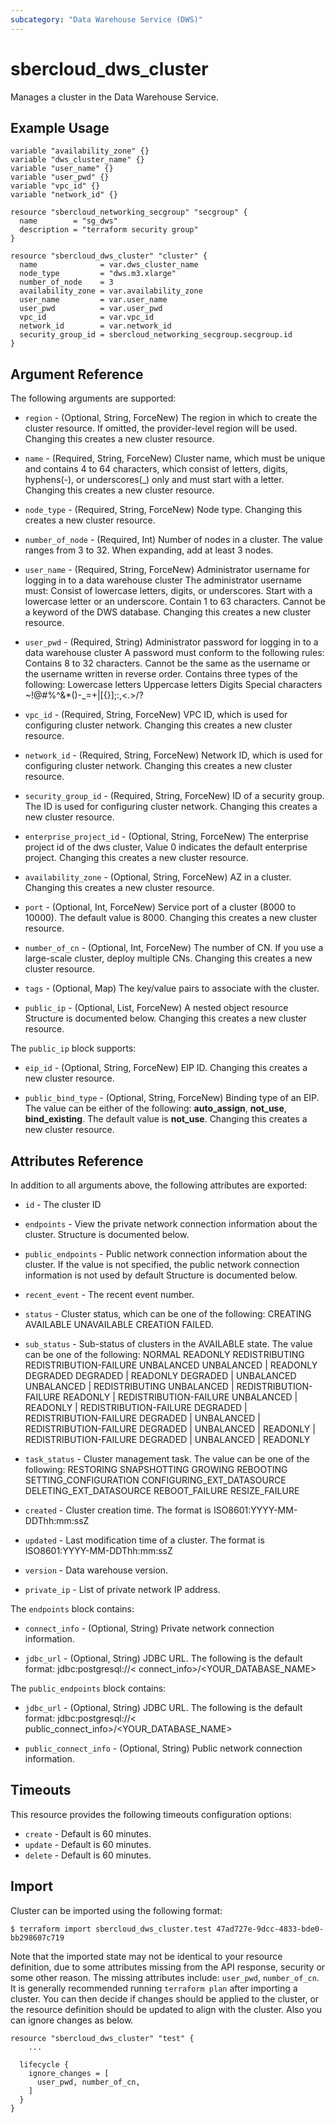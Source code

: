 ```yaml
---
subcategory: "Data Warehouse Service (DWS)"
---
```


# sbercloud_dws_cluster

Manages a cluster in the Data Warehouse Service.

## Example Usage

```hcl
variable "availability_zone" {}
variable "dws_cluster_name" {}
variable "user_name" {}
variable "user_pwd" {}
variable "vpc_id" {}
variable "network_id" {}

resource "sbercloud_networking_secgroup" "secgroup" {
  name        = "sg_dws"
  description = "terraform security group"
}

resource "sbercloud_dws_cluster" "cluster" {
  name              = var.dws_cluster_name
  node_type         = "dws.m3.xlarge"
  number_of_node    = 3
  availability_zone = var.availability_zone
  user_name         = var.user_name
  user_pwd          = var.user_pwd
  vpc_id            = var.vpc_id
  network_id        = var.network_id
  security_group_id = sbercloud_networking_secgroup.secgroup.id
}
```

## Argument Reference

The following arguments are supported:

* `region` - (Optional, String, ForceNew) The region in which to create the cluster resource. If omitted, the
  provider-level region will be used. Changing this creates a new cluster resource.

* `name` - (Required, String, ForceNew) Cluster name, which must be unique and contains 4 to 64 characters, which
  consist of letters, digits, hyphens(-), or underscores(_) only and must start with a letter.
  Changing this creates a new cluster resource.

* `node_type` - (Required, String, ForceNew) Node type.
  Changing this creates a new cluster resource.

* `number_of_node` - (Required, Int) Number of nodes in a cluster. The value ranges from 3 to 32. When expanding,
  add at least 3 nodes.

* `user_name` - (Required, String, ForceNew) Administrator username for logging in to a data warehouse cluster The
  administrator username must:  Consist of lowercase letters, digits, or underscores. Start with a lowercase letter or
  an underscore. Contain 1 to 63 characters. Cannot be a keyword of the DWS database.
  Changing this creates a new cluster resource.

* `user_pwd` - (Required, String) Administrator password for logging in to a data warehouse cluster A password
  must conform to the following rules:  Contains 8 to 32 characters. Cannot be the same as the username or the username
  written in reverse order. Contains three types of the following:
  Lowercase letters Uppercase letters Digits Special characters
  ~!@#%^&*()-_=+|[{}];:,<.>/?

* `vpc_id` - (Required, String, ForceNew) VPC ID, which is used for configuring cluster network.
  Changing this creates a new cluster resource.

* `network_id` - (Required, String, ForceNew) Network ID, which is used for configuring cluster network.
  Changing this creates a new cluster resource.

* `security_group_id` - (Required, String, ForceNew) ID of a security group. The ID is used for configuring cluster
  network.
  Changing this creates a new cluster resource.

* `enterprise_project_id` - (Optional, String, ForceNew) The enterprise project id of the dws cluster,
  Value 0 indicates the default enterprise project.
  Changing this creates a new cluster resource.

* `availability_zone` - (Optional, String, ForceNew) AZ in a cluster.
  Changing this creates a new cluster resource.

* `port` - (Optional, Int, ForceNew) Service port of a cluster (8000 to 10000). The default value is 8000.
  Changing this creates a new cluster resource.

* `number_of_cn` - (Optional, Int, ForceNew) The number of CN. If you use a large-scale cluster, deploy multiple CNs.
  Changing this creates a new cluster resource.

* `tags` - (Optional, Map) The key/value pairs to associate with the cluster.

* `public_ip` - (Optional, List, ForceNew) A nested object resource Structure is documented below.
  Changing this creates a new cluster resource.

The `public_ip` block supports:

* `eip_id` - (Optional, String, ForceNew) EIP ID.
  Changing this creates a new cluster resource.

* `public_bind_type` - (Optional, String, ForceNew) Binding type of an EIP. The value can be either of the following:
  **auto_assign**, **not_use**, **bind_existing**. The default value is **not_use**.
  Changing this creates a new cluster resource.

## Attributes Reference

In addition to all arguments above, the following attributes are exported:

* `id` - The cluster ID

* `endpoints` - View the private network connection information about the cluster. Structure is documented below.

* `public_endpoints` - Public network connection information about the cluster. If the value is not specified, the
  public network connection information is not used by default Structure is documented below.

* `recent_event` - The recent event number.

* `status` - Cluster status, which can be one of the following:  CREATING AVAILABLE UNAVAILABLE CREATION FAILED.

* `sub_status` - Sub-status of clusters in the AVAILABLE state. The value can be one of the following:  NORMAL READONLY
  REDISTRIBUTING REDISTRIBUTION-FAILURE UNBALANCED UNBALANCED | READONLY DEGRADED DEGRADED | READONLY DEGRADED |
  UNBALANCED UNBALANCED | REDISTRIBUTING UNBALANCED | REDISTRIBUTION-FAILURE READONLY | REDISTRIBUTION-FAILURE
  UNBALANCED | READONLY | REDISTRIBUTION-FAILURE DEGRADED | REDISTRIBUTION-FAILURE DEGRADED | UNBALANCED |
  REDISTRIBUTION-FAILURE DEGRADED | UNBALANCED | READONLY | REDISTRIBUTION-FAILURE DEGRADED | UNBALANCED | READONLY

* `task_status` - Cluster management task. The value can be one of the following:
  RESTORING SNAPSHOTTING GROWING REBOOTING SETTING_CONFIGURATION CONFIGURING_EXT_DATASOURCE DELETING_EXT_DATASOURCE
  REBOOT_FAILURE RESIZE_FAILURE

* `created` - Cluster creation time. The format is ISO8601:YYYY-MM-DDThh:mm:ssZ

* `updated` - Last modification time of a cluster. The format is ISO8601:YYYY-MM-DDThh:mm:ssZ

* `version` - Data warehouse version.

* `private_ip` - List of private network IP address.

The `endpoints` block contains:

* `connect_info` - (Optional, String) Private network connection information.

* `jdbc_url` - (Optional, String)
  JDBC URL. The following is the default format:
  jdbc:postgresql://< connect_info>/<YOUR_DATABASE_NAME>

The `public_endpoints` block contains:

* `jdbc_url` - (Optional, String)
  JDBC URL. The following is the default format:
  jdbc:postgresql://< public_connect_info>/<YOUR_DATABASE_NAME>

* `public_connect_info` - (Optional, String)
  Public network connection information.

## Timeouts

This resource provides the following timeouts configuration options:

* `create` - Default is 60 minutes.
* `update` - Default is 60 minutes.
* `delete` - Default is 60 minutes.

## Import

Cluster can be imported using the following format:

```
$ terraform import sbercloud_dws_cluster.test 47ad727e-9dcc-4833-bde0-bb298607c719
```

Note that the imported state may not be identical to your resource definition, due to some attributes missing from the
API response, security or some other reason. The missing attributes include: `user_pwd`, `number_of_cn`.
It is generally recommended running `terraform plan` after importing a cluster.
You can then decide if changes should be applied to the cluster, or the resource definition
should be updated to align with the cluster. Also you can ignore changes as below.

```
resource "sbercloud_dws_cluster" "test" {
    ...

  lifecycle {
    ignore_changes = [
      user_pwd, number_of_cn,
    ]
  }
}
```
